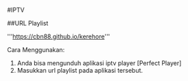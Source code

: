 #IPTV

##URL Playlist

'''https://cbn88.github.io/kerehore'''

Cara Menggunakan:
1. Anda bisa mengunduh aplikasi iptv player [Perfect Player]
2. Masukkan url playlist pada aplikasi tersebut.
